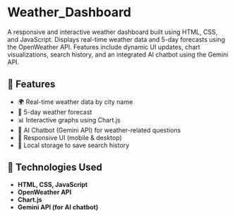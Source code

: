 # Weather_Dashboard

A responsive and interactive weather dashboard built using HTML, CSS, and JavaScript. Displays real-time weather data and 5-day forecasts using the OpenWeather API. Features include dynamic UI updates, chart visualizations, search history, and an integrated AI chatbot using the Gemini API.

## 🔧 Features
- 🌍 Real-time weather data by city name
- 📅 5-day weather forecast
- 📊 Interactive graphs using Chart.js
- 🤖 AI Chatbot (Gemini API) for weather-related questions
- 📱 Responsive UI (mobile & desktop)
- 💾 Local storage to save search history

## 📌 Technologies Used
- **HTML, CSS, JavaScript**
- **OpenWeather API**
- **Chart.js**
- **Gemini API (for AI chatbot)**

